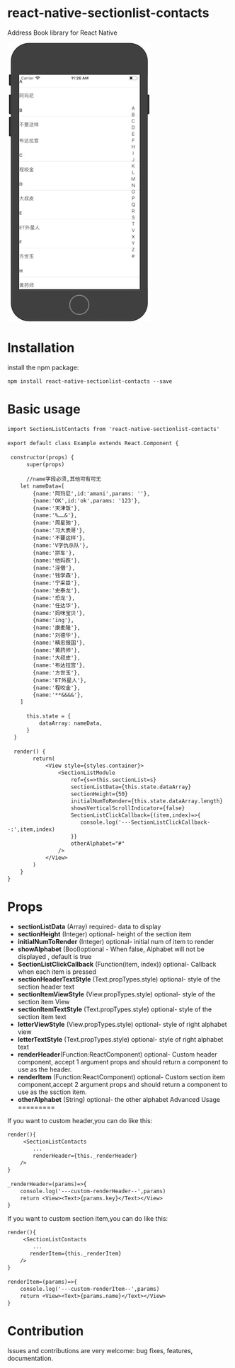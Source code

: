 # react-native-sectionlist-contacts
Address Book library for React Native

![](exampleImage.png)

Installation
=========
install the npm package:

    npm install react-native-sectionlist-contacts --save

Basic usage
=========
    import SectionListContacts from 'react-native-sectionlist-contacts'

    export default class Example extends React.Component {
    
     constructor(props) {
          super(props)

          //name字段必须,其他可有可无
        let nameData=[
            {name:'阿玛尼',id:'amani',params: ''},
            {name:'OK',id:'ok',params: '123'},
            {name:'天津饭'},
            {name:'%……&'},
            {name:'周星驰'},
            {name:'习大表哥'},
            {name:'不要这样'},
            {name:'V字仇杀队'},
            {name:'拼车'},
            {name:'他妈跌'},
            {name:'淫僧'},
            {name:'钱学森'},
            {name:'宁采臣'},
            {name:'史泰龙'},
            {name:'恐龙'},
            {name:'任达华'},
            {name:'妈咪宝贝'},
            {name:'ing'},
            {name:'康麦隆'},
            {name:'刘德华'},
            {name:'精忠报国'},
            {name:'黄药师'},
            {name:'大叔皮'},
            {name:'布达拉宫'},
            {name:'方世玉'},
            {name:'ET外星人'},
            {name:'程咬金'},
            {name:'**&&&&'},
        ]
        
          this.state = {
              dataArray: nameData,
          }
      }

      render() {
            return(
                <View style={styles.container}>
                    <SectionListModule
                        ref={s=>this.sectionList=s}
                        sectionListData={this.state.dataArray}
                        sectionHeight={50}
                        initialNumToRender={this.state.dataArray.length}
                        showsVerticalScrollIndicator={false}
                        SectionListClickCallback={(item,index)=>{
                           console.log('---SectionListClickCallback--:',item,index)
                        }}
                        otherAlphabet="#"
                    />
                </View>
            )
        }
    }
Props
=========

* **sectionListData** (Array) required- data to display
* **sectionHeight** (Integer) optional- height of the section item
* **initialNumToRender** (Integer) optional- initial num of item to render
* **showAlphabet** (Bool)optional - When false, Alphabet will not be displayed , default is true
* **SectionListClickCallback** (Function(item, index)) optional- Callback when each item is pressed
* **sectionHeaderTextStyle** (Text.propTypes.style) optional- style of the section header text 
* **sectionItemViewStyle** (View.propTypes.style) optional- style of the section item View 
* **sectionItemTextStyle** (Text.propTypes.style) optional- style of the section item text
* **letterViewStyle** (View.propTypes.style) optional- style of right alphabet view
* **letterTextStyle** (Text.propTypes.style) optional- style of right alphabet text
* **renderHeader**(Function:ReactComponent) optional-  Custom header component, accept 1 argument props and should return a component to use as the header.
* **renderItem** (Function:ReactComponent) optional- Custom section item component,accept 2 argument props and should return a component to use as the ssction item.
* **otherAlphabet** (String) optional- the other alphabet
Advanced Usage
=========

If you want to custom header,you can do like this:

    render(){
         <SectionListContacts
            ...
            renderHeader={this._renderHeader}
        />
    }
    
    _renderHeader=(params)=>{
        console.log('---custom-renderHeader--',params)
        return <View><Text>{params.key}</Text></View>
    }
    
If you want to custom section item,you can do like this:

    render(){
         <SectionListContacts
            ...
           renderItem={this._renderItem}
        />
    }

    renderItem=(params)=>{
        console.log('---custom-renderItem--',params)
        return <View><Text>{params.name}</Text></View>
    }
    
Contribution
=========

Issues and contributions are very welcome: bug fixes, features, documentation.

